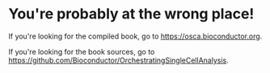 # You're probably at the wrong place!

If you're looking for the compiled book, go to https://osca.bioconductor.org.

If you're looking for the book sources, go to https://github.com/Bioconductor/OrchestratingSingleCellAnalysis.
